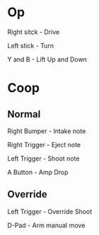 # Op

Right sitck - Drive

Left stick - Turn

Y and B - Lift Up and Down

# Coop

## Normal

Right Bumper - Intake note

Right Trigger - Eject note

Left Trigger - Shoot note

A Button - Amp Drop

## Override

Left Trigger - Override Shoot

D-Pad - Arm manual move
